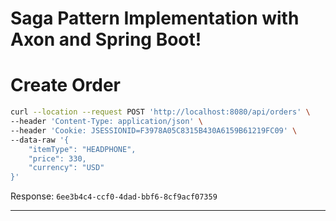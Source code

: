 # Saga Pattern Implementation with Axon and Spring Boot!

# Create Order

```sh
curl --location --request POST 'http://localhost:8080/api/orders' \
--header 'Content-Type: application/json' \
--header 'Cookie: JSESSIONID=F3978A05C8315B430A6159B61219FC09' \
--data-raw '{
    "itemType": "HEADPHONE",
    "price": 330,
    "currency": "USD"
}'
```

Response: `6ee3b4c4-ccf0-4dad-bbf6-8cf9acf07359`

-----

